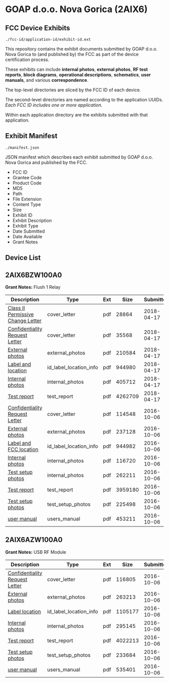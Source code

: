 # GOAP d.o.o. Nova Gorica (2AIX6)
## FCC Device Exhibits

```
./fcc-id/application-id/exhibit-id.ext
```

This repository contains the exhibit documents submitted by GOAP d.o.o. Nova Gorica to (and published by) the FCC as part of the device certification process.

These exhibits can include **internal photos**, **external photos**, **RF test reports**, **block diagrams**, **operational descriptions**, **schematics**, **user manuals**, and various **correspondence**.

The top-level directories are sliced by the FCC ID of each device.

The second-level directories are named according to the application UUIDs. *Each FCC ID includes one or more application.*

Within each application directory are the exhibits submitted with that application. 

## Exhibit Manifest

```
./manifest.json
```

JSON manifest which describes each exhibit submitted by GOAP d.o.o. Nova Gorica and published by the FCC.

- FCC ID
- Grantee Code
- Product Code
- MD5
- Path
- File Extension
- Content Type
- Size
- Exhibit ID
- Exhibit Description
- Exhibit Type
- Date Submitted
- Date Available
- Grant Notes

## Device List
## 2AIX6BZW100A0
**Grant Notes:** Flush 1 Relay

| Description | Type | Ext | Size | Submitted | Available |
| ----------- | ---- | --- | ---- | --------- | --------- |
| [Class II Permissive Change Letter](2AIX6BZW100A0/b0c6e8252174e7dcb3d085c2d75139d7/3818606.pdf) | cover_letter | pdf | 28864 | 2018-04-17 | 2018-04-17 |
| [Confidentiality Request Letter](2AIX6BZW100A0/b0c6e8252174e7dcb3d085c2d75139d7/3818608.pdf) | cover_letter | pdf | 35568 | 2018-04-17 | 2018-04-17 |
| [External photos](2AIX6BZW100A0/b0c6e8252174e7dcb3d085c2d75139d7/3818612.pdf) | external_photos | pdf | 210584 | 2018-04-17 | 2018-04-17 |
| [Label and location](2AIX6BZW100A0/b0c6e8252174e7dcb3d085c2d75139d7/3818611.pdf) | id_label_location_info | pdf | 944980 | 2018-04-17 | 2018-04-17 |
| [Internal photos](2AIX6BZW100A0/b0c6e8252174e7dcb3d085c2d75139d7/3818613.pdf) | internal_photos | pdf | 405712 | 2018-04-17 | 2018-04-17 |
| [Test report](2AIX6BZW100A0/b0c6e8252174e7dcb3d085c2d75139d7/3818614.pdf) | test_report | pdf | 4262709 | 2018-04-17 | 2018-04-17 |
| [Confidentiality Request Letter](2AIX6BZW100A0/76bdc213e08a769c65e7b60088f6dc93/3157018.pdf) | cover_letter | pdf | 114548 | 2016-10-06 | 2016-10-06 |
| [External photos](2AIX6BZW100A0/76bdc213e08a769c65e7b60088f6dc93/3157026.pdf) | external_photos | pdf | 237128 | 2016-10-06 | 2016-10-06 |
| [Label and FCC location](2AIX6BZW100A0/76bdc213e08a769c65e7b60088f6dc93/3157023.pdf) | id_label_location_info | pdf | 944982 | 2016-10-06 | 2016-10-06 |
| [Internal photos](2AIX6BZW100A0/76bdc213e08a769c65e7b60088f6dc93/3157027.pdf) | internal_photos | pdf | 116720 | 2016-10-06 | 2016-10-06 |
| [Test setup photos](2AIX6BZW100A0/76bdc213e08a769c65e7b60088f6dc93/3157028.pdf) | internal_photos | pdf | 262211 | 2016-10-06 | 2016-10-06 |
| [Test report](2AIX6BZW100A0/76bdc213e08a769c65e7b60088f6dc93/3157025.pdf) | test_report | pdf | 3959180 | 2016-10-06 | 2016-10-06 |
| [Test setup photos](2AIX6BZW100A0/76bdc213e08a769c65e7b60088f6dc93/3157021.pdf) | test_setup_photos | pdf | 225498 | 2016-10-06 | 2016-10-06 |
| [user manual](2AIX6BZW100A0/76bdc213e08a769c65e7b60088f6dc93/3157024.pdf) | users_manual | pdf | 453211 | 2016-10-06 | 2016-10-06 |
## 2AIX6AZW100A0
**Grant Notes:** USB RF Module

| Description | Type | Ext | Size | Submitted | Available |
| ----------- | ---- | --- | ---- | --------- | --------- |
| [Confidentiality Request Letter](2AIX6AZW100A0/a69de78e75d860a866f9c0a4587cf238/3156999.pdf) | cover_letter | pdf | 116805 | 2016-10-06 | 2016-10-06 |
| [External photos](2AIX6AZW100A0/a69de78e75d860a866f9c0a4587cf238/3157005.pdf) | external_photos | pdf | 263213 | 2016-10-06 | 2016-10-06 |
| [Label location](2AIX6AZW100A0/a69de78e75d860a866f9c0a4587cf238/3157000.pdf) | id_label_location_info | pdf | 1105177 | 2016-10-06 | 2016-10-06 |
| [Internal photos](2AIX6AZW100A0/a69de78e75d860a866f9c0a4587cf238/3157006.pdf) | internal_photos | pdf | 295145 | 2016-10-06 | 2016-10-06 |
| [Test report](2AIX6AZW100A0/a69de78e75d860a866f9c0a4587cf238/3157002.pdf) | test_report | pdf | 4022213 | 2016-10-06 | 2016-10-06 |
| [Test setup photos](2AIX6AZW100A0/a69de78e75d860a866f9c0a4587cf238/3157007.pdf) | test_setup_photos | pdf | 233684 | 2016-10-06 | 2016-10-06 |
| [user manual](2AIX6AZW100A0/a69de78e75d860a866f9c0a4587cf238/3157001.pdf) | users_manual | pdf | 535401 | 2016-10-06 | 2016-10-06 |
